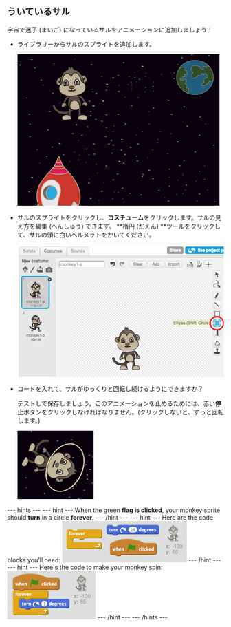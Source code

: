 ## ういているサル

宇宙で迷子 (まいご) になっているサルをアニメーションに追加しましょう！

+ ライブラリーからサルのスプライトを追加します。
    
    ![Adding a monkey sprite](images/space-monkey-sprite.png)

+ サルのスプライトをクリックし、**コスチューム**をクリックします。サルの見え方を編集 (へんしゅう) できます。 **楕円 (だえん) **ツールをクリックして、サルの頭に白いヘルメットをかいてください。
    
    ![Monkey space helmet](images/space-monkey-edit.png)

+ コードを入れて、サルがゆっくりと回転し続けるようにできますか？
    
    テストして保存しましょう。このアニメーションを止めるためには、赤い**停止**ボタンをクリックしなければなりません。(クリックしないと、ずっと回転します。)
    
    ![Blocks for a spinning monkey](images/space-spin-test.png)

\--- hints \--- \--- hint \--- When the green **flag is clicked**, your monkey sprite should **turn** in a circle **forever**. \--- /hint \--- \--- hint \--- Here are the code blocks you'll need: ![Blocks for a spinning monkey](images/space-spin-blocks.png) \--- /hint \--- \--- hint \--- Here's the code to make your monkey spin: ![Code for a spinning monkey](images/space-spin-code.png) \--- /hint \--- \--- /hints \---